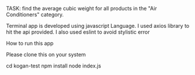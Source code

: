 TASK: find the average cubic weight for all products in the "Air Conditioners" category.

Terminal app is developed using javascript Language. I used axios library to hit the api provided. I also used eslint to avoid stylistic error

How to run this app

Please clone this on your system

cd kogan-test
npm install
node index.js


